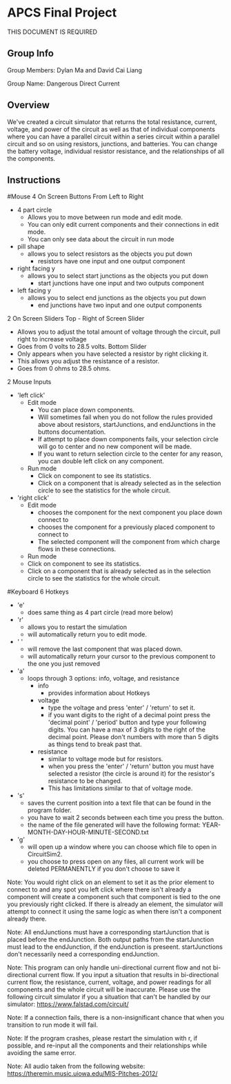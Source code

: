 # APCS Final Project
THIS DOCUMENT IS REQUIRED
## Group Info
Group Members: Dylan Ma and David Cai Liang

Group Name: Dangerous Direct Current
## Overview
We've created a circuit simulator that returns the total resistance, current, voltage, and power of the circuit as well as that of individual components where you can have a parallel circuit within a series circuit within a parallel circuit and so on using resistors, junctions, and batteries. You can change the battery voltage, individual resistor resistance, and the relationships of all the components.
## Instructions
#Mouse
4 On Screen Buttons From Left to Right
- 4 part circle
  - Allows you to move between run mode and edit mode.
  - You can only edit current components and their connections in edit mode.
  - You can only see data about the circuit in run mode
- pill shape
  - allows you to select resistors as the objects you put down
    - resistors have one input and one output component
- right facing y
  - allows you to select start junctions as the objects you put down
    - start junctions have one input and two outputs component
- left facing y
  - allows you to select end junctions as the objects you put down
    - end junctions have two input and one output components

2 On Screen Sliders
Top - Right of Screen Slider
  - Allows you to adjust the total amount of voltage through the circuit, pull right to increase voltage
  - Goes from 0 volts to 28.5 volts.
Bottom Slider
  - Only appears when you have selected a resistor by right clicking it.
  - This allows you adjust the resistance of a resistor.
  - Goes from 0 ohms to 28.5 ohms.

2 Mouse Inputs
  - 'left click'
    - Edit mode
      - You can place down components.
      - Will sometimes fail when you do not follow the rules provided above about resistors, startJunctions, and endJunctions in the buttons documentation.
      - If attempt to place down components fails, your selection circle will go to center and no new component will be made.
      - If you want to return selection circle to the center for any reason, you can double left click on any component.
    - Run mode
      - Click on component to see its statistics.
      - Click on a component that is already selected as in the selection circle to see the statistics for the whole circuit.
  - 'right click'
    - Edit mode
      - chooses the component for the next component you place down connect to
      - chooses the component for a previously placed component to connect to
      - The selected component will the component from which charge flows in these connections.
    - Run mode
     - Click on component to see its statistics.
     - Click on a component that is already selected as in the selection circle to see the statistics for the whole circuit.

#Keyboard
6 Hotkeys
- 'e'
  - does same thing as 4 part circle (read more below)
- 'r'
  - allows you to restart the simulation
  - will automatically return you to edit mode.
- ' '
  - will remove the last component that was placed down.
  - will automatically return your cursor to the previous component to the one you just removed
- 'a'
  - loops through 3 options: info, voltage, and resistance
    - info
      - provides information about Hotkeys
    - voltage
      - type the voltage and press 'enter' / 'return' to set it.
      - if you want digits to the right of a decimal point press the 'decimal point' / 'period' button and type your following digits. You can have a max of 3 digits to the right of the decimal point. Please don't numbers with more than 5 digits as things tend to break past that.
    - resistance
      - similar to voltage mode but for resistors.
      - when you press the 'enter' / 'return' button you must have selected a resistor (the circle is around it) for the resistor's resistance to be changed.
      - This has limitations similar to that of voltage mode.
- 's'
  - saves the current position into a text file that can be found in the program folder.
  - you have to wait 2 seconds between each time you press the button.
  - the name of the file generated will have the following format: YEAR-MONTH-DAY-HOUR-MINUTE-SECOND.txt
- 'g'
  - will open up a window where you can choose which file to open in CircuitSim2.
  - you choose to press open on any files, all current work will be deleted PERMANENTLY if you don't choose to save it

Note: You would right click on an element to set it as the prior element to connect to and any spot you left click where there isn't already a component will create a component such that component is tied to the one you previously right clicked. If there is already an element, the simulator will attempt to connect it using the same logic as when there isn't a component already there.

Note: All endJunctions must have a corresponding startJunction that is placed before the endJunction. Both output paths from the startJunction must lead to the endJunction, if the endJunction is preseent. startJunctions don't necessarily need a corresponding endJunction.

Note: This program can only handle uni-directional current flow and not bi-directional current flow. If you input a situation that results in bi-directional current flow, the resistance, current, voltage, and power readings for all components and the whole circuit will be inaccurate. Please use the following circuit simulator if you a situation that can't be handled by our simulator: https://www.falstad.com/circuit/

Note: If a connection fails, there is a non-insignificant chance that when you transition to run mode it will fail.

Note: If the program crashes, please restart the simulation with r, if possible, and re-input all the components and their relationships while avoiding the same error.

Note: All audio taken from the following website: https://theremin.music.uiowa.edu/MIS-Pitches-2012/
